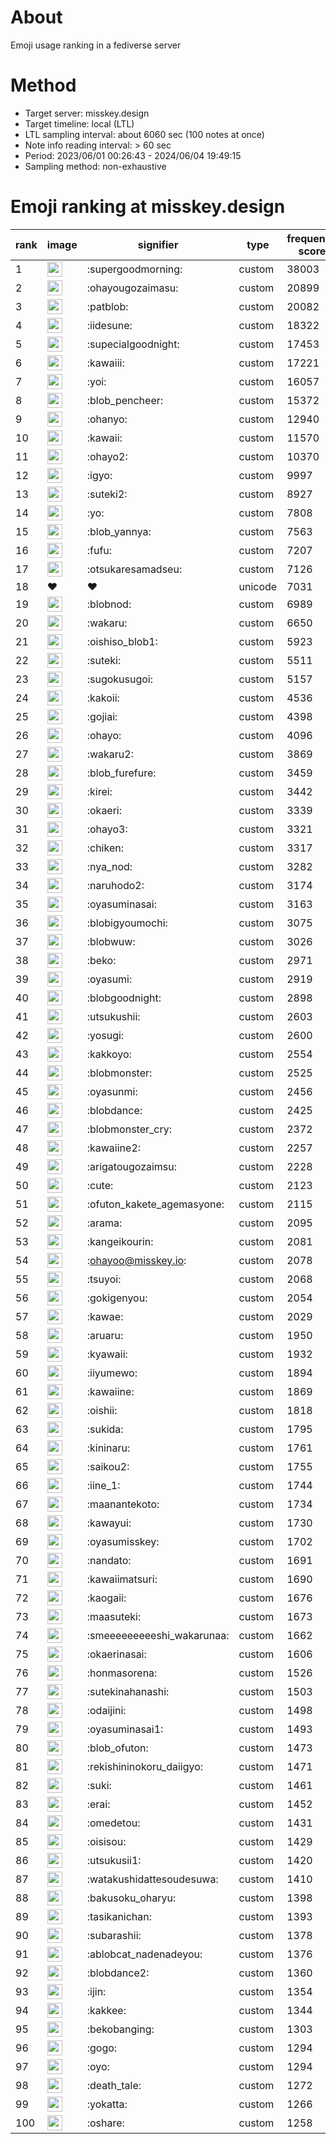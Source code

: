 # About
Emoji usage ranking in a fediverse server

# Method
- Target server: misskey.design
- Target timeline: local (LTL)
- LTL sampling interval: about 6060 sec (100 notes at once)
- Note info reading interval: > 60 sec
- Period: 2023/06/01 00:26:43 - 2024/06/04 19:49:15 
- Sampling method: non-exhaustive

# Emoji ranking at misskey.design

|rank|image|signifier|type|frequency score|
|----|----|----|----|----|
|1|<img height="24" src="https://misskey.design/emoji/supergoodmorning.webp">|:supergoodmorning:|custom|38003|
|2|<img height="24" src="https://misskey.design/emoji/ohayougozaimasu.webp">|:ohayougozaimasu:|custom|20899|
|3|<img height="24" src="https://misskey.design/emoji/patblob.webp">|:patblob:|custom|20082|
|4|<img height="24" src="https://misskey.design/emoji/iidesune.webp">|:iidesune:|custom|18322|
|5|<img height="24" src="https://misskey.design/emoji/supecialgoodnight.webp">|:supecialgoodnight:|custom|17453|
|6|<img height="24" src="https://misskey.design/emoji/kawaiii.webp">|:kawaiii:|custom|17221|
|7|<img height="24" src="https://misskey.design/emoji/yoi.webp">|:yoi:|custom|16057|
|8|<img height="24" src="https://misskey.design/emoji/blob_pencheer.webp">|:blob_pencheer:|custom|15372|
|9|<img height="24" src="https://misskey.design/emoji/ohanyo.webp">|:ohanyo:|custom|12940|
|10|<img height="24" src="https://misskey.design/emoji/kawaii.webp">|:kawaii:|custom|11570|
|11|<img height="24" src="https://misskey.design/emoji/ohayo2.webp">|:ohayo2:|custom|10370|
|12|<img height="24" src="https://misskey.design/emoji/igyo.webp">|:igyo:|custom|9997|
|13|<img height="24" src="https://misskey.design/emoji/suteki2.webp">|:suteki2:|custom|8927|
|14|<img height="24" src="https://misskey.design/emoji/yo.webp">|:yo:|custom|7808|
|15|<img height="24" src="https://misskey.design/emoji/blob_yannya.webp">|:blob_yannya:|custom|7563|
|16|<img height="24" src="https://misskey.design/emoji/fufu.webp">|:fufu:|custom|7207|
|17|<img height="24" src="https://misskey.design/emoji/otsukaresamadseu.webp">|:otsukaresamadseu:|custom|7126|
|18|❤|❤|unicode|7031|
|19|<img height="24" src="https://misskey.design/emoji/blobnod.webp">|:blobnod:|custom|6989|
|20|<img height="24" src="https://misskey.design/emoji/wakaru.webp">|:wakaru:|custom|6650|
|21|<img height="24" src="https://misskey.design/emoji/oishiso_blob1.webp">|:oishiso_blob1:|custom|5923|
|22|<img height="24" src="https://misskey.design/emoji/suteki.webp">|:suteki:|custom|5511|
|23|<img height="24" src="https://misskey.design/emoji/sugokusugoi.webp">|:sugokusugoi:|custom|5157|
|24|<img height="24" src="https://misskey.design/emoji/kakoii.webp">|:kakoii:|custom|4536|
|25|<img height="24" src="https://misskey.design/emoji/gojiai.webp">|:gojiai:|custom|4398|
|26|<img height="24" src="https://misskey.design/emoji/ohayo.webp">|:ohayo:|custom|4096|
|27|<img height="24" src="https://misskey.design/emoji/wakaru2.webp">|:wakaru2:|custom|3869|
|28|<img height="24" src="https://misskey.design/emoji/blob_furefure.webp">|:blob_furefure:|custom|3459|
|29|<img height="24" src="https://misskey.design/emoji/kirei.webp">|:kirei:|custom|3442|
|30|<img height="24" src="https://misskey.design/emoji/okaeri.webp">|:okaeri:|custom|3339|
|31|<img height="24" src="https://misskey.design/emoji/ohayo3.webp">|:ohayo3:|custom|3321|
|32|<img height="24" src="https://misskey.design/emoji/chiken.webp">|:chiken:|custom|3317|
|33|<img height="24" src="https://misskey.design/emoji/nya_nod.webp">|:nya_nod:|custom|3282|
|34|<img height="24" src="https://misskey.design/emoji/naruhodo2.webp">|:naruhodo2:|custom|3174|
|35|<img height="24" src="https://misskey.design/emoji/oyasuminasai.webp">|:oyasuminasai:|custom|3163|
|36|<img height="24" src="https://misskey.design/emoji/blobigyoumochi.webp">|:blobigyoumochi:|custom|3075|
|37|<img height="24" src="https://misskey.design/emoji/blobwuw.webp">|:blobwuw:|custom|3026|
|38|<img height="24" src="https://misskey.design/emoji/beko.webp">|:beko:|custom|2971|
|39|<img height="24" src="https://misskey.design/emoji/oyasumi.webp">|:oyasumi:|custom|2919|
|40|<img height="24" src="https://misskey.design/emoji/blobgoodnight.webp">|:blobgoodnight:|custom|2898|
|41|<img height="24" src="https://misskey.design/emoji/utsukushii.webp">|:utsukushii:|custom|2603|
|42|<img height="24" src="https://misskey.design/emoji/yosugi.webp">|:yosugi:|custom|2600|
|43|<img height="24" src="https://misskey.design/emoji/kakkoyo.webp">|:kakkoyo:|custom|2554|
|44|<img height="24" src="https://misskey.design/emoji/blobmonster.webp">|:blobmonster:|custom|2525|
|45|<img height="24" src="https://misskey.design/emoji/oyasunmi.webp">|:oyasunmi:|custom|2456|
|46|<img height="24" src="https://misskey.design/emoji/blobdance.webp">|:blobdance:|custom|2425|
|47|<img height="24" src="https://misskey.design/emoji/blobmonster_cry.webp">|:blobmonster_cry:|custom|2372|
|48|<img height="24" src="https://misskey.design/emoji/kawaiine2.webp">|:kawaiine2:|custom|2257|
|49|<img height="24" src="https://misskey.design/emoji/arigatougozaimsu.webp">|:arigatougozaimsu:|custom|2228|
|50|<img height="24" src="https://misskey.design/emoji/cute.webp">|:cute:|custom|2123|
|51|<img height="24" src="https://misskey.design/emoji/ofuton_kakete_agemasyone.webp">|:ofuton_kakete_agemasyone:|custom|2115|
|52|<img height="24" src="https://misskey.design/emoji/arama.webp">|:arama:|custom|2095|
|53|<img height="24" src="https://misskey.design/emoji/kangeikourin.webp">|:kangeikourin:|custom|2081|
|54|<img height="24" src="https://misskey.design/emoji/ohayoo.webp">|:ohayoo@misskey.io:|custom|2078|
|55|<img height="24" src="https://misskey.design/emoji/tsuyoi.webp">|:tsuyoi:|custom|2068|
|56|<img height="24" src="https://misskey.design/emoji/gokigenyou.webp">|:gokigenyou:|custom|2054|
|57|<img height="24" src="https://misskey.design/emoji/kawae.webp">|:kawae:|custom|2029|
|58|<img height="24" src="https://misskey.design/emoji/aruaru.webp">|:aruaru:|custom|1950|
|59|<img height="24" src="https://misskey.design/emoji/kyawaii.webp">|:kyawaii:|custom|1932|
|60|<img height="24" src="https://misskey.design/emoji/iiyumewo.webp">|:iiyumewo:|custom|1894|
|61|<img height="24" src="https://misskey.design/emoji/kawaiine.webp">|:kawaiine:|custom|1869|
|62|<img height="24" src="https://misskey.design/emoji/oishii.webp">|:oishii:|custom|1818|
|63|<img height="24" src="https://misskey.design/emoji/sukida.webp">|:sukida:|custom|1795|
|64|<img height="24" src="https://misskey.design/emoji/kininaru.webp">|:kininaru:|custom|1761|
|65|<img height="24" src="https://misskey.design/emoji/saikou2.webp">|:saikou2:|custom|1755|
|66|<img height="24" src="https://misskey.design/emoji/iine_1.webp">|:iine_1:|custom|1744|
|67|<img height="24" src="https://misskey.design/emoji/maanantekoto.webp">|:maanantekoto:|custom|1734|
|68|<img height="24" src="https://misskey.design/emoji/kawayui.webp">|:kawayui:|custom|1730|
|69|<img height="24" src="https://misskey.design/emoji/oyasumisskey.webp">|:oyasumisskey:|custom|1702|
|70|<img height="24" src="https://misskey.design/emoji/nandato.webp">|:nandato:|custom|1691|
|71|<img height="24" src="https://misskey.design/emoji/kawaiimatsuri.webp">|:kawaiimatsuri:|custom|1690|
|72|<img height="24" src="https://misskey.design/emoji/kaogaii.webp">|:kaogaii:|custom|1676|
|73|<img height="24" src="https://misskey.design/emoji/maasuteki.webp">|:maasuteki:|custom|1673|
|74|<img height="24" src="https://misskey.design/emoji/smeeeeeeeeeshi_wakarunaa.webp">|:smeeeeeeeeeshi_wakarunaa:|custom|1662|
|75|<img height="24" src="https://misskey.design/emoji/okaerinasai.webp">|:okaerinasai:|custom|1606|
|76|<img height="24" src="https://misskey.design/emoji/honmasorena.webp">|:honmasorena:|custom|1526|
|77|<img height="24" src="https://misskey.design/emoji/sutekinahanashi.webp">|:sutekinahanashi:|custom|1503|
|78|<img height="24" src="https://misskey.design/emoji/odaijini.webp">|:odaijini:|custom|1498|
|79|<img height="24" src="https://misskey.design/emoji/oyasuminasai1.webp">|:oyasuminasai1:|custom|1493|
|80|<img height="24" src="https://misskey.design/emoji/blob_ofuton.webp">|:blob_ofuton:|custom|1473|
|81|<img height="24" src="https://misskey.design/emoji/rekishininokoru_daiigyo.webp">|:rekishininokoru_daiigyo:|custom|1471|
|82|<img height="24" src="https://misskey.design/emoji/suki.webp">|:suki:|custom|1461|
|83|<img height="24" src="https://misskey.design/emoji/erai.webp">|:erai:|custom|1452|
|84|<img height="24" src="https://misskey.design/emoji/omedetou.webp">|:omedetou:|custom|1431|
|85|<img height="24" src="https://misskey.design/emoji/oisisou.webp">|:oisisou:|custom|1429|
|86|<img height="24" src="https://misskey.design/emoji/utsukusii1.webp">|:utsukusii1:|custom|1420|
|87|<img height="24" src="https://misskey.design/emoji/watakushidattesoudesuwa.webp">|:watakushidattesoudesuwa:|custom|1410|
|88|<img height="24" src="https://misskey.design/emoji/bakusoku_oharyu.webp">|:bakusoku_oharyu:|custom|1398|
|89|<img height="24" src="https://misskey.design/emoji/tasikanichan.webp">|:tasikanichan:|custom|1393|
|90|<img height="24" src="https://misskey.design/emoji/subarashii.webp">|:subarashii:|custom|1378|
|91|<img height="24" src="https://misskey.design/emoji/ablobcat_nadenadeyou.webp">|:ablobcat_nadenadeyou:|custom|1376|
|92|<img height="24" src="https://misskey.design/emoji/blobdance2.webp">|:blobdance2:|custom|1360|
|93|<img height="24" src="https://misskey.design/emoji/ijin.webp">|:ijin:|custom|1354|
|94|<img height="24" src="https://misskey.design/emoji/kakkee.webp">|:kakkee:|custom|1344|
|95|<img height="24" src="https://misskey.design/emoji/bekobanging.webp">|:bekobanging:|custom|1303|
|96|<img height="24" src="https://misskey.design/emoji/gogo.webp">|:gogo:|custom|1294|
|97|<img height="24" src="https://misskey.design/emoji/oyo.webp">|:oyo:|custom|1294|
|98|<img height="24" src="https://misskey.design/emoji/death_tale.webp">|:death_tale:|custom|1272|
|99|<img height="24" src="https://misskey.design/emoji/yokatta.webp">|:yokatta:|custom|1266|
|100|<img height="24" src="https://misskey.design/emoji/oshare.webp">|:oshare:|custom|1258|
